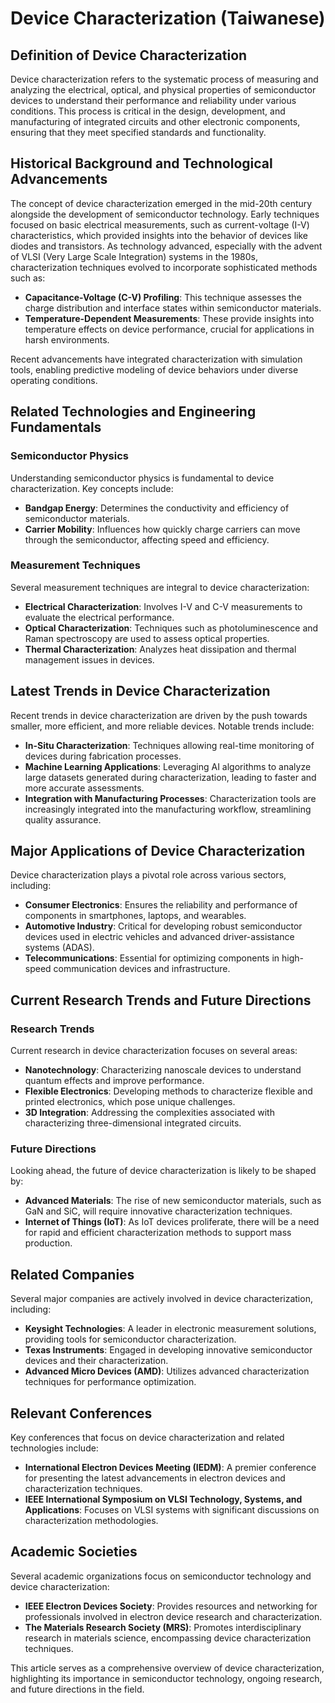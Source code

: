 # Device Characterization (Taiwanese)

## Definition of Device Characterization

Device characterization refers to the systematic process of measuring and analyzing the electrical, optical, and physical properties of semiconductor devices to understand their performance and reliability under various conditions. This process is critical in the design, development, and manufacturing of integrated circuits and other electronic components, ensuring that they meet specified standards and functionality.

## Historical Background and Technological Advancements

The concept of device characterization emerged in the mid-20th century alongside the development of semiconductor technology. Early techniques focused on basic electrical measurements, such as current-voltage (I-V) characteristics, which provided insights into the behavior of devices like diodes and transistors. As technology advanced, especially with the advent of VLSI (Very Large Scale Integration) systems in the 1980s, characterization techniques evolved to incorporate sophisticated methods such as:

- **Capacitance-Voltage (C-V) Profiling**: This technique assesses the charge distribution and interface states within semiconductor materials.
- **Temperature-Dependent Measurements**: These provide insights into temperature effects on device performance, crucial for applications in harsh environments.

Recent advancements have integrated characterization with simulation tools, enabling predictive modeling of device behaviors under diverse operating conditions.

## Related Technologies and Engineering Fundamentals

### Semiconductor Physics

Understanding semiconductor physics is fundamental to device characterization. Key concepts include:

- **Bandgap Energy**: Determines the conductivity and efficiency of semiconductor materials.
- **Carrier Mobility**: Influences how quickly charge carriers can move through the semiconductor, affecting speed and efficiency.

### Measurement Techniques

Several measurement techniques are integral to device characterization:

- **Electrical Characterization**: Involves I-V and C-V measurements to evaluate the electrical performance.
- **Optical Characterization**: Techniques such as photoluminescence and Raman spectroscopy are used to assess optical properties.
- **Thermal Characterization**: Analyzes heat dissipation and thermal management issues in devices.

## Latest Trends in Device Characterization

Recent trends in device characterization are driven by the push towards smaller, more efficient, and more reliable devices. Notable trends include:

- **In-Situ Characterization**: Techniques allowing real-time monitoring of devices during fabrication processes.
- **Machine Learning Applications**: Leveraging AI algorithms to analyze large datasets generated during characterization, leading to faster and more accurate assessments.
- **Integration with Manufacturing Processes**: Characterization tools are increasingly integrated into the manufacturing workflow, streamlining quality assurance.

## Major Applications of Device Characterization

Device characterization plays a pivotal role across various sectors, including:

- **Consumer Electronics**: Ensures the reliability and performance of components in smartphones, laptops, and wearables.
- **Automotive Industry**: Critical for developing robust semiconductor devices used in electric vehicles and advanced driver-assistance systems (ADAS).
- **Telecommunications**: Essential for optimizing components in high-speed communication devices and infrastructure.

## Current Research Trends and Future Directions

### Research Trends

Current research in device characterization focuses on several areas:

- **Nanotechnology**: Characterizing nanoscale devices to understand quantum effects and improve performance.
- **Flexible Electronics**: Developing methods to characterize flexible and printed electronics, which pose unique challenges.
- **3D Integration**: Addressing the complexities associated with characterizing three-dimensional integrated circuits.

### Future Directions

Looking ahead, the future of device characterization is likely to be shaped by:

- **Advanced Materials**: The rise of new semiconductor materials, such as GaN and SiC, will require innovative characterization techniques.
- **Internet of Things (IoT)**: As IoT devices proliferate, there will be a need for rapid and efficient characterization methods to support mass production.

## Related Companies

Several major companies are actively involved in device characterization, including:

- **Keysight Technologies**: A leader in electronic measurement solutions, providing tools for semiconductor characterization.
- **Texas Instruments**: Engaged in developing innovative semiconductor devices and their characterization.
- **Advanced Micro Devices (AMD)**: Utilizes advanced characterization techniques for performance optimization.

## Relevant Conferences

Key conferences that focus on device characterization and related technologies include:

- **International Electron Devices Meeting (IEDM)**: A premier conference for presenting the latest advancements in electron devices and characterization techniques.
- **IEEE International Symposium on VLSI Technology, Systems, and Applications**: Focuses on VLSI systems with significant discussions on characterization methodologies.

## Academic Societies

Several academic organizations focus on semiconductor technology and device characterization:

- **IEEE Electron Devices Society**: Provides resources and networking for professionals involved in electron device research and characterization.
- **The Materials Research Society (MRS)**: Promotes interdisciplinary research in materials science, encompassing device characterization techniques.

This article serves as a comprehensive overview of device characterization, highlighting its importance in semiconductor technology, ongoing research, and future directions in the field.